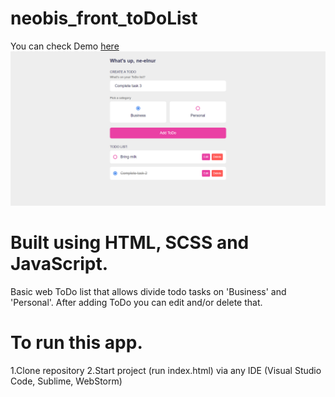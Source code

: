 # neobis_front_toDoList
You can check Demo [here](https://ne-elnur.github.io/neobis_front_toDoList/)
![Image alt](https://github.com/ne-elnur/neobis_front_toDoList/raw/main/images/todolists-screenshot.png)

<h1>Built using HTML, SCSS and JavaScript.</h1>

Basic web ToDo list that allows divide todo tasks on 'Business' and 'Personal'. After adding ToDo you can edit and/or delete that.

<h1>To run this app.</h1> 

1.Clone repository
2.Start project (run index.html) via any IDE 
(Visual Studio Code, Sublime, WebStorm)
